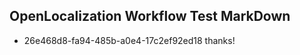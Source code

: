 ## OpenLocalization Workflow Test MarkDown
* 26e468d8-fa94-485b-a0e4-17c2ef92ed18 thanks!

<!--HONumber=Sep16_HO1-->


